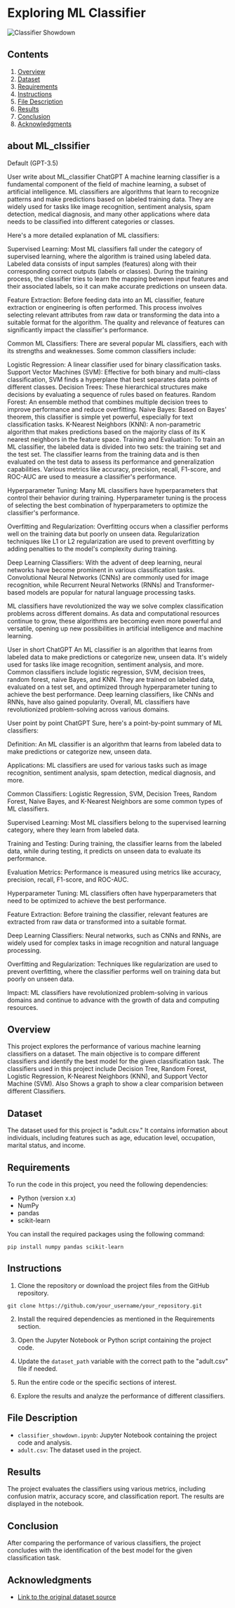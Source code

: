 # Exploring  ML Classifier

![Classifier Showdown](https://www.google.com/url?sa=i&url=https%3A%2F%2Fmedium.com%2F%40athishkaushik%2Fan-introduction-to-machine-learning-for-beginners-tutorial-44bb325a8ed8&psig=AOvVaw28VSVO2vSMAd5Zqug7Lq6i&ust=1690976519862000&source=images&cd=vfe&opi=89978449&ved=2ahUKEwjUrMvHsLuAAxUfcmwGHVeiAUsQjRx6BAgAEAw)

## Contents
1. [Overview](#Overview)
2. [Dataset](#Dataset)
3. [Requirements](#Requirements)
4. [Instructions](#Instructions)
5. [File Description](#file-description)
6. [Results](#Results)
7. [Conclusion](#Conclusion)
8. [Acknowledgments](#Acknowledgments)
## about ML_clssifier
Default (GPT-3.5)

User
write about ML_classifier
ChatGPT
A machine learning classifier is a fundamental component of the field of machine learning, a subset of artificial intelligence. ML classifiers are algorithms that learn to recognize patterns and make predictions based on labeled training data. They are widely used for tasks like image recognition, sentiment analysis, spam detection, medical diagnosis, and many other applications where data needs to be classified into different categories or classes.

Here's a more detailed explanation of ML classifiers:

Supervised Learning: Most ML classifiers fall under the category of supervised learning, where the algorithm is trained using labeled data. Labeled data consists of input samples (features) along with their corresponding correct outputs (labels or classes). During the training process, the classifier tries to learn the mapping between input features and their associated labels, so it can make accurate predictions on unseen data.

Feature Extraction: Before feeding data into an ML classifier, feature extraction or engineering is often performed. This process involves selecting relevant attributes from raw data or transforming the data into a suitable format for the algorithm. The quality and relevance of features can significantly impact the classifier's performance.

Common ML Classifiers: There are several popular ML classifiers, each with its strengths and weaknesses. Some common classifiers include:

Logistic Regression: A linear classifier used for binary classification tasks.
Support Vector Machines (SVM): Effective for both binary and multi-class classification, SVM finds a hyperplane that best separates data points of different classes.
Decision Trees: These hierarchical structures make decisions by evaluating a sequence of rules based on features.
Random Forest: An ensemble method that combines multiple decision trees to improve performance and reduce overfitting.
Naive Bayes: Based on Bayes' theorem, this classifier is simple yet powerful, especially for text classification tasks.
K-Nearest Neighbors (KNN): A non-parametric algorithm that makes predictions based on the majority class of its K nearest neighbors in the feature space.
Training and Evaluation: To train an ML classifier, the labeled data is divided into two sets: the training set and the test set. The classifier learns from the training data and is then evaluated on the test data to assess its performance and generalization capabilities. Various metrics like accuracy, precision, recall, F1-score, and ROC-AUC are used to measure a classifier's performance.

Hyperparameter Tuning: Many ML classifiers have hyperparameters that control their behavior during training. Hyperparameter tuning is the process of selecting the best combination of hyperparameters to optimize the classifier's performance.

Overfitting and Regularization: Overfitting occurs when a classifier performs well on the training data but poorly on unseen data. Regularization techniques like L1 or L2 regularization are used to prevent overfitting by adding penalties to the model's complexity during training.

Deep Learning Classifiers: With the advent of deep learning, neural networks have become prominent in various classification tasks. Convolutional Neural Networks (CNNs) are commonly used for image recognition, while Recurrent Neural Networks (RNNs) and Transformer-based models are popular for natural language processing tasks.

ML classifiers have revolutionized the way we solve complex classification problems across different domains. As data and computational resources continue to grow, these algorithms are becoming even more powerful and versatile, opening up new possibilities in artificial intelligence and machine learning.




User
in short
ChatGPT
An ML classifier is an algorithm that learns from labeled data to make predictions or categorize new, unseen data. It's widely used for tasks like image recognition, sentiment analysis, and more. Common classifiers include logistic regression, SVM, decision trees, random forest, naive Bayes, and KNN. They are trained on labeled data, evaluated on a test set, and optimized through hyperparameter tuning to achieve the best performance. Deep learning classifiers, like CNNs and RNNs, have also gained popularity. Overall, ML classifiers have revolutionized problem-solving across various domains.




User
point by point 
ChatGPT
Sure, here's a point-by-point summary of ML classifiers:

Definition: An ML classifier is an algorithm that learns from labeled data to make predictions or categorize new, unseen data.

Applications: ML classifiers are used for various tasks such as image recognition, sentiment analysis, spam detection, medical diagnosis, and more.

Common Classifiers: Logistic Regression, SVM, Decision Trees, Random Forest, Naive Bayes, and K-Nearest Neighbors are some common types of ML classifiers.

Supervised Learning: Most ML classifiers belong to the supervised learning category, where they learn from labeled data.

Training and Testing: During training, the classifier learns from the labeled data, while during testing, it predicts on unseen data to evaluate its performance.

Evaluation Metrics: Performance is measured using metrics like accuracy, precision, recall, F1-score, and ROC-AUC.

Hyperparameter Tuning: ML classifiers often have hyperparameters that need to be optimized to achieve the best performance.

Feature Extraction: Before training the classifier, relevant features are extracted from raw data or transformed into a suitable format.

Deep Learning Classifiers: Neural networks, such as CNNs and RNNs, are widely used for complex tasks in image recognition and natural language processing.

Overfitting and Regularization: Techniques like regularization are used to prevent overfitting, where the classifier performs well on training data but poorly on unseen data.

Impact: ML classifiers have revolutionized problem-solving in various domains and continue to advance with the growth of data and computing resources.



## Overview

This project explores the performance of various machine learning classifiers on a dataset. The main objective is to compare different classifiers and identify the best model for the given classification task. The classifiers used in this project include Decision Tree, Random Forest, Logistic Regression, K-Nearest Neighbors (KNN), and Support Vector Machine (SVM). Also Shows a graph to show a clear comparision between different Classifiers.

## Dataset

The dataset used for this project is "adult.csv." It contains information about individuals, including features such as age, education level, occupation, marital status, and income.

## Requirements

To run the code in this project, you need the following dependencies:

- Python (version x.x)
- NumPy
- pandas
- scikit-learn

You can install the required packages using the following command:

```
pip install numpy pandas scikit-learn
```

## Instructions

1. Clone the repository or download the project files from the GitHub repository.

```
git clone https://github.com/your_username/your_repository.git
```

2. Install the required dependencies as mentioned in the Requirements section.

3. Open the Jupyter Notebook or Python script containing the project code.

4. Update the `dataset_path` variable with the correct path to the "adult.csv" file if needed.

5. Run the entire code or the specific sections of interest.

6. Explore the results and analyze the performance of different classifiers.

## File Description

- `classifier_showdown.ipynb`: Jupyter Notebook containing the project code and analysis.
- `adult.csv`: The dataset used in the project.

## Results

The project evaluates the classifiers using various metrics, including confusion matrix, accuracy score, and classification report. The results are displayed in the notebook.

## Conclusion

After comparing the performance of various classifiers, the project concludes with the identification of the best model for the given classification task.

## Acknowledgments

- [Link to the original dataset source](https://www.kaggle.com/datasets/sohaibanwaar1203/adultscsv)
